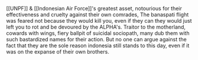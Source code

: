 

[[UNPF]] & [[Indonesian Air Force]]'s greatest asset, notourious for their effectiveness and cruelty against their own comrades, The banaspati flight was feared not because they would kill you, even if they can they would just left you to rot and be devoured by the ALPHA's.
Traitor to the motherland, cowards with wings, fiery ballpit of suicidal sociopath, many dub them with such bastardized names for their action.
But no one can argue against the fact that they are the sole reason indonesia still stands to this day, even if it was on the expanse of their own brothers.